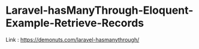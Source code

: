 # Laravel-hasManyThrough-Eloquent-Example-Retrieve-Records
Link : https://demonuts.com/laravel-hasmanythrough/
